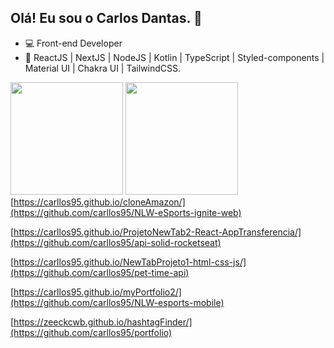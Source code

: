 ## Olá! Eu sou o Carlos Dantas. 👋

- :computer: Front-end Developer
- :blue_book: ReactJS | NextJS | NodeJS | Kotlin | TypeScript | Styled-components | Material UI | Chakra UI | TailwindCSS.

<div width="100%">
  <img height="180em" src="https://github-readme-stats.vercel.app/api?username=carllos95&show_icons=true&theme=github_dark&count_private=true">
  <img height="180em" src="https://github-readme-stats.vercel.app/api/top-langs/?username=carllos95&layout=compact&langs_count=16&theme=github_dark">
</div


[https://carllos95.github.io/cloneAmazon/](https://github.com/carllos95/NLW-eSports-ignite-web)

[https://carllos95.github.io/ProjetoNewTab2-React-AppTransferencia/](https://github.com/carllos95/api-solid-rocketseat)

[https://carllos95.github.io/NewTabProjeto1-html-css-js/](https://github.com/carllos95/pet-time-api)

[https://carllos95.github.io/myPortfolio2/](https://github.com/carllos95/NLW-esports-mobile)

[https://zeeckcwb.github.io/hashtagFinder/](https://github.com/carllos95/portfolio)
